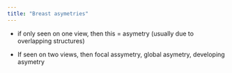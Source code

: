 ```yaml
---
title: "Breast asymetries"
---
```

- if only seen on one view, then this = asymetry (usually due to overlapping structures)

- If seen on two views, then focal assymetry, global asymetry, developing asymetry

